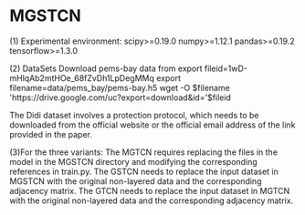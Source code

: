 # MGSTCN
(1) Experimental environment:
        scipy>=0.19.0
        numpy>=1.12.1
        pandas>=0.19.2
        tensorflow>=1.3.0

(2) DataSets
Download pems-bay data from 
export fileid=1wD-mHlqAb2mtHOe_68fZvDh1LpDegMMq
export filename=data/pems_bay/pems-bay.h5
wget -O $filename 'https://drive.google.com/uc?export=download&id='$fileid

The Didi dataset involves a protection protocol, which needs to be downloaded from the official website or the official email address of the link provided in the paper.


(3)For the three variants:
The MGTCN requires replacing the files in the model in the MGSTCN directory and modifying the corresponding references in train.py.
The GSTCN needs to replace the input dataset in MGSTCN with the original non-layered data and the corresponding adjacency matrix.
The GTCN needs to replace the input dataset in MGTCN with the original non-layered data and the corresponding adjacency matrix.
